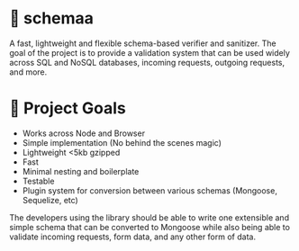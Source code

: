 # 🚀 schemaa
A fast, lightweight and flexible schema-based verifier and sanitizer. The goal of the project is to provide a validation system that can be used widely across SQL and NoSQL databases, incoming requests, outgoing requests, and more. 

# 📝 Project Goals
- Works across Node and Browser
- Simple implementation (No behind the scenes magic)
- Lightweight <5kb gzipped
- Fast
- Minimal nesting and boilerplate
- Testable
- Plugin system for conversion between various schemas (Mongoose, Sequelize, etc)

The developers using the library should be able to write one extensible and simple schema that can be converted to Mongoose while also being able to validate incoming requests, form data, and any other form of data.
